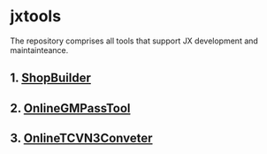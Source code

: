 # jxtools

The repository comprises all tools that support JX development and maintainteance.

## 1. [ShopBuilder](./shopbuilder/README.md)

## 2. [OnlineGMPassTool](./onlineGMPassTool/README.md)

## 3. [OnlineTCVN3Conveter](./onlineTCVN3Conveter/README.md)
